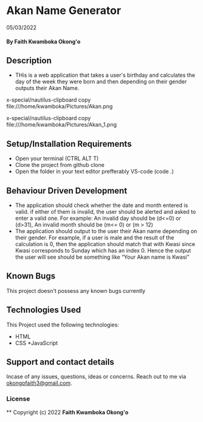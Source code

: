 # Akan Name Generator
05/03/2022
#### By **Faith Kwamboka Okong'o**
## Description
* THis is a web application that takes a user's birthday and calculates the day of the week they were born and then depending on their gender outputs their Akan Name.

x-special/nautilus-clipboard
copy
file:///home/kwamboka/Pictures/Akan.png

x-special/nautilus-clipboard
copy
file:///home/kwamboka/Pictures/Akan_1.png


## Setup/Installation Requirements
* Open your terminal (CTRL ALT T)
* Clone the project from github clone
* Open the folder in your text editor prefferably VS-code (code .)

## Behaviour Driven Development
* The application should check whether the date and month entered is valid. if either of them is invalid, the user should be alerted and asked to enter a valid one. For example: An invalid day should be (d<=0) or (d>31), An invalid month should be (m<= 0) or (m > 12)  
* The application should output to the user their Akan name depending on their gender. For example, if a user is male and the result of the calculation is 0, then the application should match that with Kwasi since Kwasi corresponds to Sunday which has an index 0. Hence the output the user will see should be something like “Your Akan name is Kwasi”

## Known Bugs
This project doesn't possess any known bugs currently

## Technologies Used
This Project used the following technologies:
* HTML 
* CSS
*JavaScript

## Support and contact details
Incase of any issues, questions, ideas or concerns. Reach out to me via okongofaith3@gmail.com.

### License
**
Copyright (c) 2022 **Faith Kwamboka Okong'o**
